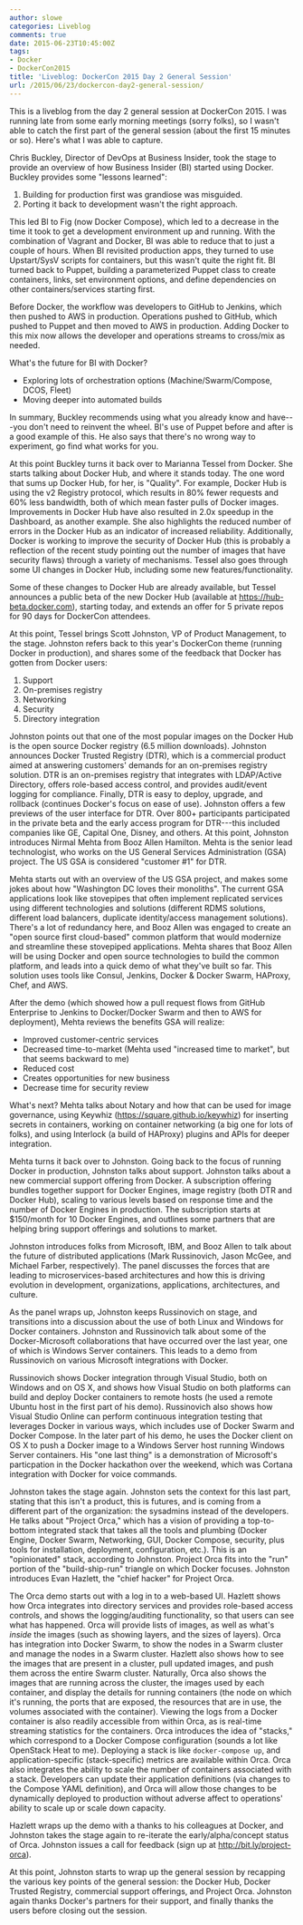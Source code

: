 ```yaml
---
author: slowe
categories: Liveblog
comments: true
date: 2015-06-23T10:45:00Z
tags:
- Docker
- DockerCon2015
title: 'Liveblog: DockerCon 2015 Day 2 General Session'
url: /2015/06/23/dockercon-day2-general-session/
---
```


This is a liveblog from the day 2 general session at DockerCon 2015. I was running late from some early morning meetings (sorry folks), so I wasn't able to catch the first part of the general session (about the first 15 minutes or so). Here's what I was able to capture.

Chris Buckley, Director of DevOps at Business Insider, took the stage to provide an overview of how Business Insider (BI) started using Docker. Buckley provides some "lessons learned":

1. Building for production first was grandiose was misguided.
2. Porting it back to development wasn't the right approach.

This led BI to Fig (now Docker Compose), which led to a decrease in the time it took to get a development environment up and running. With the combination of Vagrant and Docker, BI was able to reduce that to just a couple of hours. When BI revisited production apps, they turned to use Upstart/SysV scripts for containers, but this wasn't quite the right fit. BI turned back to Puppet, building a parameterized Puppet class to create containers, links, set environment options, and define dependencies on other containers/services starting first.

Before Docker, the workflow was developers to GitHub to Jenkins, which then pushed to AWS in production. Operations pushed to GitHub, which pushed to Puppet and then moved to AWS in production. Adding Docker to this mix now allows the developer and operations streams to cross/mix as needed.

What's the future for BI with Docker?

* Exploring lots of orchestration options (Machine/Swarm/Compose, DCOS, Fleet)
* Moving deeper into automated builds

In summary, Buckley recommends using what you already know and have---you don't need to reinvent the wheel. BI's use of Puppet before and after is a good example of this. He also says that there's no wrong way to experiment, go find what works for you.

At this point Buckley turns it back over to Marianna Tessel from Docker. She starts talking about Docker Hub, and where it stands today. The one word that sums up Docker Hub, for her, is "Quality". For example, Docker Hub is using the v2 Registry protocol, which results in 80% fewer requests and 60% less bandwidth, both of which mean faster pulls of Docker images. Improvements in Docker Hub have also resulted in 2.0x speedup in the Dashboard, as another example. She also highlights the reduced number of errors in the Docker Hub as an indicator of increased reliability. Additionally, Docker is working to improve the security of Docker Hub (this is probably a reflection of the recent study pointing out the number of images that have security flaws) through a variety of mechanisms. Tessel also goes through some UI changes in Docker Hub, including some new features/functionality.

Some of these changes to Docker Hub are already available, but Tessel announces a public beta of the new Docker Hub (available at https://hub-beta.docker.com), starting today, and extends an offer for 5 private repos for 90 days for DockerCon attendees.

At this point, Tessel brings Scott Johnston, VP of Product Management, to the stage. Johnston refers back to this year's DockerCon theme (running Docker in production), and shares some of the feedback that Docker has gotten from Docker users:

1. Support
2. On-premises registry
3. Networking
4. Security
5. Directory integration

Johnston points out that one of the most popular images on the Docker Hub is the open source Docker registry (6.5 million downloads). Johnston announces Docker Trusted Registry (DTR), which is a commercial product aimed at answering customers' demands for an on-premises registry solution. DTR is an on-premises registry that integrates with LDAP/Active Directory, offers role-based access control, and provides audit/event logging for compliance. Finally, DTR is easy to deploy, upgrade, and rollback (continues Docker's focus on ease of use). Johnston offers a few previews of the user interface for DTR. Over 800+ participants participated in the private beta and the early access program for DTR---this included companies like GE, Capital One, Disney, and others. At this point, Johnston introduces Nirmal Mehta from Booz Allen Hamilton. Mehta is the senior lead technologist, who works on the US General Services Administration (GSA) project. The US GSA is considered "customer #1" for DTR.

Mehta starts out with an overview of the US GSA project, and makes some jokes about how "Washington DC loves their monoliths". The current GSA applications look like stovepipes that often implement replicated services using different technologies and solutions (different RDMS solutions, different load balancers, duplicate identity/access management solutions). There's a lot of redundancy here, and Booz Allen was engaged to create an "open source first cloud-based" common platform that would modernize and streamline these stovepiped applications. Mehta shares that Booz Allen will be using Docker and open source technologies to build the common platform, and leads into a quick demo of what they've built so far. This solution uses tools like Consul, Jenkins, Docker & Docker Swarm, HAProxy, Chef, and AWS.

After the demo (which showed how a pull request flows from GitHub Enterprise to Jenkins to Docker/Docker Swarm and then to AWS for deployment), Mehta reviews the benefits GSA will realize:

* Improved customer-centric services
* Decreased time-to-market (Mehta used "increased time to market", but that seems backward to me)
* Reduced cost
* Creates opportunities for new business
* Decrease time for security review

What's next? Mehta talks about Notary and how that can be used for image governance, using Keywhiz (https://square.github.io/keywhiz) for inserting secrets in containers, working on container networking (a big one for lots of folks), and using Interlock (a build of HAProxy) plugins and APIs for deeper integration.

Mehta turns it back over to Johnston. Going back to the focus of running Docker in production, Johnston talks about support. Johnston talks about a new commercial support offering from Docker. A subscription offering bundles together support for Docker Engines, image registry (both DTR and Docker Hub), scaling to various levels based on response time and the number of Docker Engines in production. The subscription starts at $150/month for 10 Docker Engines, and outlines some partners that are helping bring support offerings and solutions to market.

Johnston introduces folks from Microsoft, IBM, and Booz Allen to talk about the future of distributed applications (Mark Russinovich, Jason McGee, and Michael Farber, respectively). The panel discusses the forces that are leading to microservices-based architectures and how this is driving evolution in development, organizations, applications, architectures, and culture.

As the panel wraps up, Johnston keeps Russinovich on stage, and transitions into a discussion about the use of both Linux and Windows for Docker containers. Johnston and Russinovich talk about some of the Docker-Microsoft collaborations that have occurred over the last year, one of which is Windows Server containers. This leads to a demo from Russinovich on various Microsoft integrations with Docker.

Russinovich shows Docker integration through Visual Studio, both on Windows and on OS X, and shows how Visual Studio on both platforms can build and deploy Docker containers to remote hosts (he used a remote Ubuntu host in the first part of his demo). Russinovich also shows how Visual Studio Online can perform continuous integration testing that leverages Docker in various ways, which includes use of Docker Swarm and Docker Compose. In the later part of his demo, he uses the Docker client on OS X to push a Docker image to a Windows Server host running Windows Server containers. His "one last thing" is a demonstration of Microsoft's particpation in the Docker hackathon over the weekend, which was Cortana integration with Docker for voice commands.

Johnston takes the stage again. Johnston sets the context for this last part, stating that this isn't a product, this is futures, and is coming from a different part of the organization: the sysadmins instead of the developers. He talks about "Project Orca," which has a vision of providing a top-to-bottom integrated stack that takes all the tools and plumbing (Docker Engine, Docker Swarm, Networking, GUI, Docker Compose, security, plus tools for installation, deployment, configuration, etc.). This is an "opinionated" stack, according to Johnston. Project Orca fits into the "run" portion of the "build-ship-run" triangle on which Docker focuses. Johnston introduces Evan Hazlett, the "chief hacker" for Project Orca.

The Orca demo starts out with a log in to a web-based UI. Hazlett shows how Orca integrates into directory services and provides role-based access controls, and shows the logging/auditing functionality, so that users can see what has happened. Orca will provide lists of images, as well as what's _inside_ the images (such as showing layers, and the sizes of layers). Orca has integration into Docker Swarm, to show the nodes in a Swarm cluster and manage the nodes in a Swarm cluster. Hazlett also shows how to see the images that are present in a cluster, pull updated images, and push them across the entire Swarm cluster. Naturally, Orca also shows the images that are running across the cluster, the images used by each container, and display the details for running containers (the node on which it's running, the ports that are exposed, the resources that are in use, the volumes associated with the container). Viewing the logs from a Docker container is also readily accessible from within Orca, as is real-time streaming statistics for the containers. Orca introduces the idea of "stacks," which correspond to a Docker Compose configuration (sounds a lot like OpenStack Heat to me). Deploying a stack is like `docker-compose up`, and application-specific (stack-specific) metrics are available within Orca. Orca also integrates the ability to scale the number of containers associated with a stack. Developers can update their application definitions (via changes to the Compose YAML definition), and Orca will allow those changes to be dynamically deployed to production without adverse affect to operations' ability to scale up or scale down capacity.

Hazlett wraps up the demo with a thanks to his colleagues at Docker, and Johnston takes the stage again to re-iterate the early/alpha/concept status of Orca. Johnston issues a call for feedback (sign up at http://bit.ly/project-orca).

At this point, Johnston starts to wrap up the general session by recapping the various key points of the general session: the Docker Hub, Docker Trusted Registry, commercial support offerings, and Project Orca. Johnston again thanks Docker's partners for their support, and finally thanks the users before closing out the session.